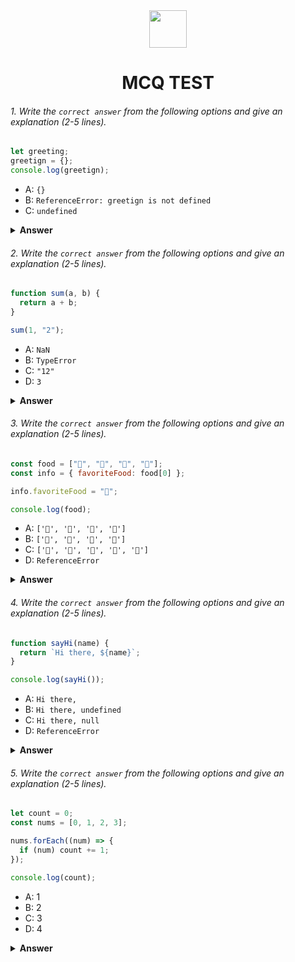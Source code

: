 <div align="center">
  <img height="60" src="https://edurev.gumlet.io/AllImages/original/ApplicationImages/CourseImages/944e5d47-8c55-4a89-91e5-22ab5f2798fc_CI.png">
  <h1>MCQ TEST</h1>
</div>

###### 1. Write the `correct answer` from the following options and give an explanation (2-5 lines).

```javascript
let greeting;
greetign = {};
console.log(greetign);
```

- A: `{}`
- B: `ReferenceError: greetign is not defined`
- C: `undefined`

<details><summary><b>Answer</b></summary>


<p>

#### My Answer:  B - ReferenceError: greetign is not defined.

<i>Explanation : In the code provided, there is a typo in the variable name. It should be greeting, not greetign. Due to the typo, JavaScript will treat greetign as an undeclared variable, which will result in a ReferenceError. Therefore, the correct answer is ReferenceError: greetign is not defined.</i>

</p>
</details>

###### 2. Write the `correct answer` from the following options and give an explanation (2-5 lines).

```javascript
function sum(a, b) {
  return a + b;
}

sum(1, "2");
```

- A: `NaN`
- B: `TypeError`
- C: `"12"`
- D: `3`

<details><summary><b>Answer</b></summary>
<p>

#### My Answer: A - NaN

<i>Explanation: JavaScript is dynamically typed, which means it performs type coercion when performing operations on different data types. In this case, when you add a number (1) to a string ("2"), JavaScript converts the number to a string and performs string concatenation. Therefore, the result is "12". The correct answer is "12", which represents the concatenation of 1 and "2".</i>

</p>
</details>

###### 3. Write the `correct answer` from the following options and give an explanation (2-5 lines).

```javascript
const food = ["🍕", "🍫", "🥑", "🍔"];
const info = { favoriteFood: food[0] };

info.favoriteFood = "🍝";

console.log(food);
```

- A: `['🍕', '🍫', '🥑', '🍔']`
- B: `['🍝', '🍫', '🥑', '🍔']`
- C: `['🍝', '🍕', '🍫', '🥑', '🍔']`
- D: `ReferenceError`

<details><summary><b>Answer</b></summary>
<p>

#### My Answer: A - ['🍕', '🍫', '🥑', '🍔']

<i>Explanation: In this code, food is an array, and info.favoriteFood is assigned the value of the first element of the food array, which is "🍕". Later, info.favoriteFood is changed to "🍝". However, changing the value of info.favoriteFood does not affect the original food array. Therefore, when you log food, it remains ['🍕', '🍫', '🥑', '🍔']. The correct answer is ['🍕', '🍫', '🥑', '🍔'].</i>

</p>
</details>

###### 4. Write the `correct answer` from the following options and give an explanation (2-5 lines).

```javascript
function sayHi(name) {
  return `Hi there, ${name}`;
}

console.log(sayHi());
```

- A: `Hi there,`
- B: `Hi there, undefined`
- C: `Hi there, null`
- D: `ReferenceError`

<details><summary><b>Answer</b></summary>
<p>

#### My Answer: B - Hi there, undefined

<i>Explanation: The sayHi function expects a parameter name, but when it is called with sayHi(), no argument is provided. In JavaScript, if a function parameter is not provided with a value, it defaults to undefined. Therefore, the function returns "Hi there, undefined" because name is undefined. The correct answer is "Hi there, undefined".</i>

</p>
</details>

###### 5. Write the `correct answer` from the following options and give an explanation (2-5 lines).

```javascript
let count = 0;
const nums = [0, 1, 2, 3];

nums.forEach((num) => {
  if (num) count += 1;
});

console.log(count);
```

- A: 1
- B: 2
- C: 3
- D: 4

<details><summary><b>Answer</b></summary>
<p>

#### My Answer: B - [2] 

<i>Explanation: The forEach method iterates over the elements of the nums array, and for each element, it checks if the element is truthy. In JavaScript, 0 is considered falsy, and all other numbers are truthy. Therefore, the only elements in the array that pass the truthy check are 1, 2, and 3. As a result, the count variable is incremented three times, making it 3. The correct answer is 2, which represents the number of truthy elements in the array</i>

</p>
</details>
